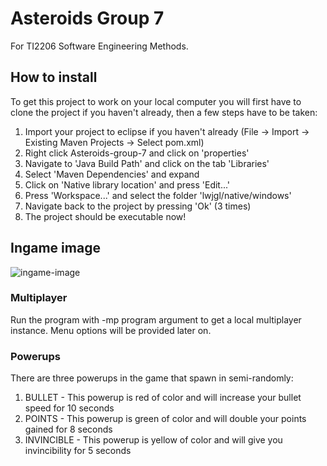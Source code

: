 # Asteroids Group 7

For TI2206 Software Engineering Methods.

## How to install
To get this project to work on your local computer you will first have to clone the project if you haven't already, then a few steps have to be taken:

1. Import your project to eclipse if you haven't already (File -> Import -> Existing Maven Projects -> Select pom.xml)
2. Right click Asteroids-group-7 and click on 'properties'
3. Navigate to 'Java Build Path' and click on the tab 'Libraries'
4. Select 'Maven Dependencies' and expand
5. Click on 'Native library location' and press 'Edit...'
6. Press 'Workspace...' and select the folder 'lwjgl/native/windows'
7. Navigate back to the project by pressing 'Ok' (3 times)
8. The project should be executable now!

## Ingame image
![ingame-image](https://api.monosnap.com/rpc/file/download?id=N2MQZAfANGGQHILv9oOZAyghG9BQse "Ingame image")

### Multiplayer
Run the program with -mp program argument to get a local multiplayer instance. Menu options will be provided later on.

### Powerups
There are three powerups in the game that spawn in semi-randomly:
1. BULLET - This powerup is red of color and will increase your bullet speed for 10 seconds
2. POINTS - This powerup is green of color and will double your points gained for 8 seconds
3. INVINCIBLE - This powerup is yellow of color and will give you invincibility for 5 seconds